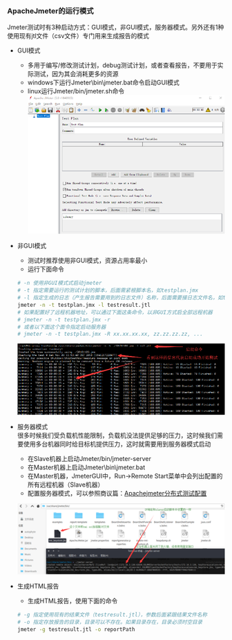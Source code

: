### ApacheJmeter的运行模式

Jmeter测试时有3种启动方式：GUI模式，非GUI模式，服务器模式。另外还有1种使用现有jtl文件（csv文件）专门用来生成报告的模式

+ GUI模式
	- 多用于编写/修改测试计划，debug测试计划，或者查看报告，不要用于实际测试，因为其会消耗更多的资源
	- windows下运行Jmeter\bin\jmeter.bat命令启动GUI模式
	- linux运行Jmeter/bin/jmeter.sh命令
	![GUI模式截图](/img/jmeter/jmeter_gui.png "Jmeter5.0 GUI模式")

+ 非GUI模式
	- 测试时推荐使用非GUI模式，资源占用率最小
	- 运行下面命令

	```bash
	# -n 使用非GUI模式式启动jmeter
	# -t 指定需要运行的测试计划的脚本，后面需紧根脚本名，如testplan.jmx
	# -l 指定生成的日志（产生报告需要用到的日志文件）名称，后面需要接日志文件名，如testresult.jtl
	jmeter -n -t testplan.jmx -l testresult.jtl
	# 如果配置好了远程机器地址，可以通过下面这条命令，以非GUI方式启全部远程机器
	# jmeter -n -t testplan.jmx -r
	# 或者以下面这个面令指定启动服务器
	# jmeter -n -t testplan.jmx -R xx.xx.xx.xx, zz.zz.zz.zz, ...
	```
	![非GUI模式截图](/img/jmeter/jmeter_non_gui.png "Jmeter5.0 非GUI模式")

+ 服务器模式   
很多时候我们受负载机性能限制，负载机没法提供足够的压力，这时候我们需要使用多台机器同时给目标机提供压力，这时就需要用到服务器模式启动
	+ 在Slave机器上启动Jmeter/bin/jmeter-server
	+ 在Master机器上启动Jmeter\bin\jmeter.bat
	+ 在Master机器，JmeterGUI中，Run->Remote Start菜单中会列出配置的所有远程机器（Slave机器）
	+ 配置服务器模式，可以参照商议篇：[Apachejmeter分布式测试配置](https://autophyte.github.io/2018/11/02/Jmeter%E5%88%86%E5%B8%83%E5%BC%8F%E6%B5%8B%E8%AF%95%E9%85%8D%E7%BD%AE.html)   

	![服务器模式截图](/img/jmeter/start_jmeter_server.png "Jmeter5.0 服务器模式")

+ 生成HTML报告
	- 生成HTML报告，使用下面的命令
	```bash
	# -g 指定使用现有的结果文件（testresult.jtl），参数后面紧跟结果文件名称
	# -o 指定存放报告的目录，目录可以不存在。如果目录存在，目录必须时空目录
	jmeter -g testresult.jtl -o reportPath
	```